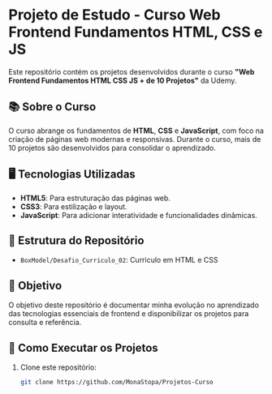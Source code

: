 # Projeto de Estudo - Curso Web Frontend Fundamentos HTML, CSS e JS

Este repositório contém os projetos desenvolvidos durante o curso **"Web Frontend Fundamentos HTML CSS JS + de 10 Projetos"** da Udemy.

## 📚 Sobre o Curso

O curso abrange os fundamentos de **HTML**, **CSS** e **JavaScript**, com foco na criação de páginas web modernas e responsivas. Durante o curso, mais de 10 projetos são desenvolvidos para consolidar o aprendizado.

## 🖥️ Tecnologias Utilizadas

- **HTML5**: Para estruturação das páginas web.
- **CSS3**: Para estilização e layout.
- **JavaScript**: Para adicionar interatividade e funcionalidades dinâmicas.

## 📂 Estrutura do Repositório

- `BoxModel/Desafio_Curriculo_02`: Curriculo em HTML e CSS

## 🚀 Objetivo

O objetivo deste repositório é documentar minha evolução no aprendizado das tecnologias essenciais de frontend e disponibilizar os projetos para consulta e referência.

## 🌟 Como Executar os Projetos

1. Clone este repositório:
   ```bash
   git clone https://github.com/MonaStopa/Projetos-Curso
